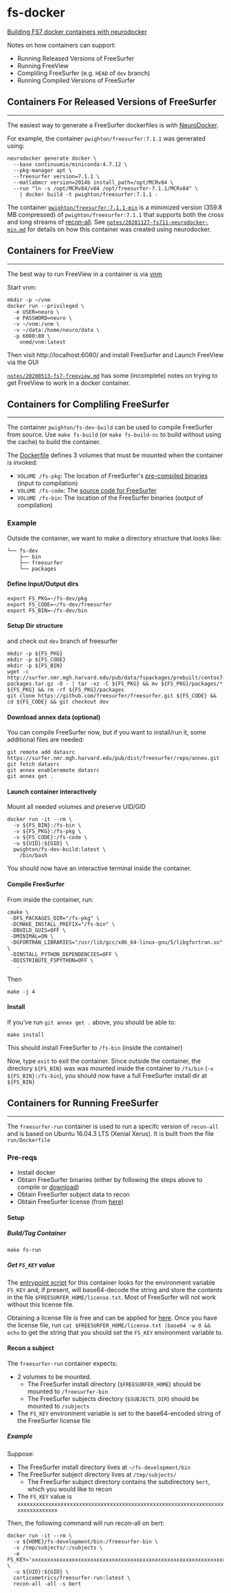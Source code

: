 # fs-docker

[Building FS7 docker containers with neurodocker](20200507-fs7-neurodocker.md)

Notes on how containers can support:
- Running Released Versions of FreeSurfer
- Running FreeView
- Compliling FreeSurfer (e.g. `HEAD` of `dev` branch)
- Running Compiled Versions of FreeSurfer

## Containers For Released Versions of FreeSurfer
-----------------------------------------------------------------------
The easiest way to generate a FreeSurfer dockerfiles is with [NeuroDocker](https://github.com/ReproNim/neurodocker).

For example, the container `pwighton/freesurfer:7.1.1` was generated using:

```
neurodocker generate docker \
  --base continuumio/miniconda:4.7.12 \
  --pkg-manager apt \
  --freesurfer version=7.1.1 \
  --matlabmcr version=2014b install_path=/opt/MCRv84 \
  --run "ln -s /opt/MCRv84/v84 /opt/freesurfer-7.1.1/MCRv84" \
    | docker build -t pwighton/freesurfer:7.1.1 -
```

The container [`pwighton/freesurfer:7.1.1-min`](https://hub.docker.com/layers/128181705/pwighton/freesurfer/7.1.1-min/images/sha256-d6b94ae6ff7a2490ded07bacba1eacd04d02f259cdfb94167dcccdaaf02c446d?context=explore) is a minimized version (359.8 MB compressed) of `pwighton/freesurfer:7.1.1` that supports both the cross and long streams of [recon-all](`pwighton/freesurfer:7.1.1`).  See [`notes/20201127-fs711-neurodocker-min.md`](notes/20201127-fs711-neurodocker-min.md) for details on how this container was created using neurodocker.

## Containers for FreeView
-----------------------------------------------------------------------
The best way to run FreeView in a container is via [vnm](https://github.com/NeuroDesk/vnm)

Start vnm:
```
mkdir -p ~/vnm
docker run --privileged \
  -e USER=neuro \
  -e PASSWORD=neuro \
  -v ~/vnm:/vnm \
  -v ~/data:/home/neuro/data \
  -p 6080:80 \
    vnmd/vnm:latest
```
Then visit http://localhost:6080/ and install FreeSurfer and Launch FreeView via the GUI

[`notes/20200513-fs7-freeview.md`](notes/20200513-fs7-freeview.md) has some (incomplete) notes on trying to get FreeView to work in a docker container.

## Containers for Compliling FreeSurfer
-----------------------------------------------------------------------
The container `pwighton/fs-dev-build` can be used to compile FreeSurfer from source.  Use `make fs-build` (or `make fs-build-nc` to build without using the cache) to build the container.

The [Dockerfile](build/Dockerfile) defines 3 volumes that must be mounted when the container is invoked:
- `VOLUME /fs-pkg`: The location of FreeSurfer's [pre-compiled binaries](http://surfer.nmr.mgh.harvard.edu/pub/data/fspackages/prebuilt/centos7-packages.tar.gz) (input to compilation)
- `VOLUME /fs-code`: The [source code for FreeSurfer](github.com/freesurfer/freesurfer)
- `VOLUME /fs-bin`: The location of the FreeSurfer binaries (output of compilation)

### Example

Outside the container, we want to make a directory structure that looks like:
```
└── fs-dev
    ├── bin
    ├── freesurfer
    └── packages
```

#### Define Input/Output dirs
```
export FS_PKG=~/fs-dev/pkg
export FS_CODE=~/fs-dev/freesurfer
export FS_BIN=~/fs-dev/bin
```

#### Setup Dir structure

and check out `dev` branch of freesurfer
```
mkdir -p ${FS_PKG}
mkdir -p ${FS_CODE}
mkdir -p ${FS_BIN}
wget -c http://surfer.nmr.mgh.harvard.edu/pub/data/fspackages/prebuilt/centos7-packages.tar.gz -O - | tar -xz -C ${FS_PKG} && mv ${FS_PKG}/packages/* ${FS_PKG} && rm -rf ${FS_PKG}/packages
git clone https://github.com/freesurfer/freesurfer.git ${FS_CODE} && cd ${FS_CODE} && git checkout dev
```

#### Download annex data (optional)

You can compile FreeSurfer now, but if you want to install/run it, some additional files are needed:
```
git remote add datasrc https://surfer.nmr.mgh.harvard.edu/pub/dist/freesurfer/repo/annex.git
git fetch datasrc
git annex enableremote datasrc
git annex get .
```

#### Launch container interactively

Mount all needed volumes and preserve UID/GID
```
docker run -it --rm \
  -v ${FS_BIN}:/fs-bin \
  -v ${FS_PKG}:/fs-pkg \
  -v ${FS_CODE}:/fs-code \
  -u ${UID}:${GID} \
  pwighton/fs-dev-build:latest \
    /bin/bash
```

You should now have an interactive terminal inside the container.

#### Compile FreeSurfer

From inside the container, run:
```
cmake \
 -DFS_PACKAGES_DIR="/fs-pkg" \
 -DCMAKE_INSTALL_PREFIX="/fs-bin" \
 -DBUILD_GUIS=OFF \
 -DMINIMAL=ON \
 -DGFORTRAN_LIBRARIES="/usr/lib/gcc/x86_64-linux-gnu/5/libgfortran.so" \
 -DINSTALL_PYTHON_DEPENDENCIES=OFF \
 -DDISTRIBUTE_FSPYTHON=OFF \
   .
```

Then 

```
make -j 4
```

#### Install
If you've run `git annex get .` above, you should be able to:
```
make install
```
This should install FreeSurfer to `/fs-bin` (inside the container)

Now, type `exit` to exit the container.  Since outside the container, the directory `${FS_BIN}` was was mounted inside the container to `/fs/bin` (`-v ${FS_BIN}:/fs-bin`), you should now have a full FreeSurfer install dir at `${FS_BIN}`

## Containers for Running FreeSurfer
-----------------------------------------------------------------------

The `freesurfer-run` container is used to run a specifc version of `recon-all` and is based on Ubuntu 16.04.3 LTS (Xenial Xerus).  It is built from the file `run/Dockerfile`

### Pre-reqs
- Install docker
- Obtain FreeSurfer binaries (either by following the steps above to compile or [download](https://surfer.nmr.mgh.harvard.edu/fswiki/DownloadAndInstall))
- Obtain FreeSurfer subject data to recon
- Obtain FreeSurfer license (from [here](https://surfer.nmr.mgh.harvard.edu/registration.html)) 

#### Setup

##### Build/Tag Container
```
make fs-run
```

##### Get `FS_KEY` value

The [entrypoint script](run/entrypoint.freesurfer-run.bash) for this container looks for the environment variable `FS_KEY` and, if present, will base64-decode the string and store the contents in the file `$FREESURFER_HOME/license.txt`.  Most of FreeSurfer will not work without this license file.  

Obtaining a license file is free and can be applied for [here](https://surfer.nmr.mgh.harvard.edu/registration.html).  Once you have the license file, run `cat $FREESURFER_HOME/license.txt |base64 -w 0 && echo` to get the string that you should set the `FS_KEY` environment variable to.

#### Recon a subject

The `freesurfer-run` container expects: 
  - 2 volumes to be mounted.
    - The FreeSurfer install directory (`$FREESURFER_HOME`) should be mounted to `/freesurfer-bin` 
    - The FreeSurfer subjects directory (`$SUBJECTS_DIR`) should be mounted to `/subjects`
  - The `FS_KEY` environment variable is set to the base64-encoded string of the FreeSurfer license file

##### Example

Suppose:
  - The FreeSurfer install directory lives at `~/fs-development/bin`
  - The FreeSurfer subject directory lives at `/tmp/subjects/`
    - The FreeSurfer subject directory contains the subdirectory `bert`, which you would like to recon
  - The `FS_KEY` value is `xxxxxxxxxxxxxxxxxxxxxxxxxxxxxxxxxxxxxxxxxxxxxxxxxxxxxxxxxxxxxxxxxxxxxxxxxxxxxxxx`

Then, the following command will run recon-all on bert:
```
docker run -it --rm \
  -v ${HOME}/fs-development/bin:/freesurfer-bin \
  -v /tmp/subjects/:/subjects \
  -e FS_KEY='xxxxxxxxxxxxxxxxxxxxxxxxxxxxxxxxxxxxxxxxxxxxxxxxxxxxxxxxxxxxxxxxxxxxxxxxxxxxxxxx' \
  -u ${UID}:${GID} \
  corticometrics/freesurfer-run:latest \
  recon-all -all -s bert
```
